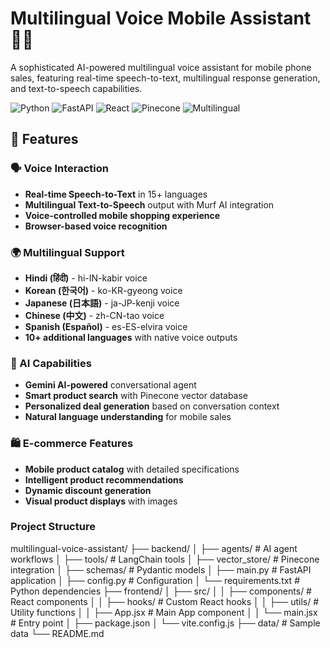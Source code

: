 # Multilingual Voice Mobile Assistant 🎤📱

A sophisticated AI-powered multilingual voice assistant for mobile phone sales, featuring real-time speech-to-text, multilingual response generation, and text-to-speech capabilities.

![Python](https://img.shields.io/badge/Python-3.9%2B-blue)
![FastAPI](https://img.shields.io/badge/FastAPI-0.104%2B-green)
![React](https://img.shields.io/badge/React-18%2B-blue)
![Pinecone](https://img.shields.io/badge/Pinecone-VectorDB-orange)
![Multilingual](https://img.shields.io/badge/Multilingual-15%2B_Languages-yellow)

## 🌟 Features

### 🗣️ Voice Interaction
- **Real-time Speech-to-Text** in 15+ languages
- **Multilingual Text-to-Speech** output with Murf AI integration
- **Voice-controlled mobile shopping experience**
- **Browser-based voice recognition**

### 🌍 Multilingual Support
- **Hindi (हिंदी)** - hi-IN-kabir voice
- **Korean (한국어)** - ko-KR-gyeong voice  
- **Japanese (日本語)** - ja-JP-kenji voice
- **Chinese (中文)** - zh-CN-tao voice
- **Spanish (Español)** - es-ES-elvira voice
- **10+ additional languages** with native voice outputs

### 🤖 AI Capabilities
- **Gemini AI-powered** conversational agent
- **Smart product search** with Pinecone vector database
- **Personalized deal generation** based on conversation context
- **Natural language understanding** for mobile sales

### 🛍️ E-commerce Features
- **Mobile product catalog** with detailed specifications
- **Intelligent product recommendations**
- **Dynamic discount generation**
- **Visual product displays** with images

### Project Structure
multilingual-voice-assistant/
├── backend/
│   ├── agents/                 # AI agent workflows
│   ├── tools/                  # LangChain tools
│   ├── vector_store/           # Pinecone integration
│   ├── schemas/                # Pydantic models
│   ├── main.py                 # FastAPI application
│   ├── config.py               # Configuration
│   └── requirements.txt        # Python dependencies
├── frontend/
│   ├── src/
│   │   ├── components/         # React components
│   │   ├── hooks/              # Custom React hooks
│   │   ├── utils/              # Utility functions
│   │   ├── App.jsx             # Main App component
│   │   └── main.jsx            # Entry point
│   ├── package.json
│   └── vite.config.js
├── data/                       # Sample data
└── README.md

